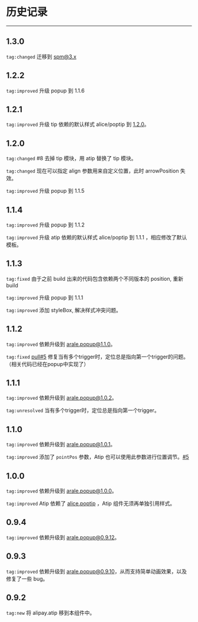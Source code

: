 # 历史记录

---

## 1.3.0

`tag:changed` 迁移到 spm@3.x

## 1.2.2

`tag:improved` 升级 popup 到 1.1.6

## 1.2.1

`tag:improved` 升级 tip 依赖的默认样式 alice/poptip 到 [1.2.0](http://aliceui.org/poptip/history.html)。

## 1.2.0

`tag:changed` #8 去掉 tip 模块，用 atip 替换了 tip 模块。

`tag:changed` 现在可以指定 align 参数用来自定义位置，此时 arrowPosition 失效。

`tag:improved` 升级 popup 到 1.1.5


## 1.1.4

`tag:improved` 升级 popup 到 1.1.2

`tag:improved` 升级 atip 依赖的默认样式 alice/poptip 到 1.1.1 ，相应修改了默认模板。


## 1.1.3

`tag:fixed` 由于之前 build 出来的代码包含依赖两个不同版本的 position, 重新 build

`tag:improved` 升级 popup 到 1.1.1

`tag:improved` 添加 styleBox, 解决样式冲突问题。


## 1.1.2

`tag:improved` 依赖升级到 [arale.popup@1.1.0](http://aralejs.org/popup/history.html)。

`tag:fixed` [pull#5](https://github.com/aralejs/tip/pull/6) 修复当有多个trigger时，定位总是指向第一个trigger的问题。（相关代码已经在popup中实现了）


## 1.1.1

`tag:improved` 依赖升级到 [arale.popup@1.0.2](http://aralejs.org/popup/history.html)。

`tag:unresolved` 当有多个trigger时，定位总是指向第一个trigger。


## 1.1.0

`tag:improved` 依赖升级到 [arale.popup@1.0.1](http://aralejs.org/popup/history.html)。

`tag:improved` 添加了 `pointPos` 参数，Atip 也可以使用此参数进行位置调节。[#5](https://github.com/aralejs/tip/issues/5)

## 1.0.0

`tag:improved` 依赖升级到 [arale.popup@1.0.0](http://aralejs.org/popup/history.html)。

`tag:improved` Atip 依赖了 [alice.poptip](http://aliceui.org/poptip) ，Atip 组件无须再单独引用样式。


## 0.9.4

`tag:improved` 依赖升级到 [arale.popup@0.9.12](http://aralejs.org/popup/history.html)。


## 0.9.3

`tag:improved` 依赖升级到 [arale.popup@0.9.10](http://aralejs.org/popup/history.html)，从而支持简单动画效果，以及修复了一些 bug。


## 0.9.2

`tag:new` 将 alipay.atip 移到本组件中。

